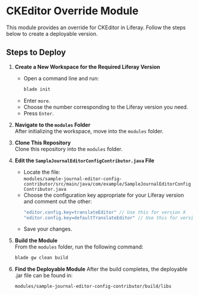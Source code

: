 # CKEditor Override Module

This module provides an override for CKEditor in Liferay. Follow the steps below to create a deployable version.

## Steps to Deploy

1. **Create a New Workspace for the Required Liferay Version**  
   - Open a command line and run:
     ```bash
     blade init
     ```
   - Enter `more`.
   - Choose the number corresponding to the Liferay version you need.
   - Press `Enter`.

2. **Navigate to the `modules` Folder**  
   After initializing the workspace, move into the `modules` folder.

3. **Clone This Repository**  
   Clone this repository into the `modules` folder.

4. **Edit the `SampleJournalEditorConfigContributor.java` File**  
   - Locate the file:  
     `modules/sample-journal-editor-config-contributor/src/main/java/com/example/SampleJournalEditorConfigContributor.java`
   - Choose the configuration key appropriate for your Liferay version and comment out the other:
     ```java
     "editor.config.key=translateEditor" // Use this for version X
     "editor.config.key=defaultTranslateEditor" // Use this for version Y
     ```
   - Save your changes.

5. **Build the Module**  
   From the `modules` folder, run the following command:
   ```bash
   blade gw clean build
   ```

6. **Find the Deployable Module**
   After the build completes, the deployable .jar file can be found in:
   ```bash
   modules/sample-journal-editor-config-contributor/build/libs
   ```
